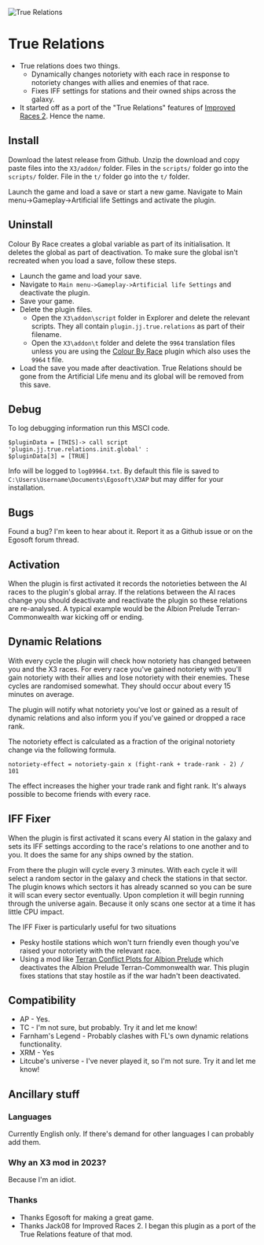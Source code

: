 ![True Relations](https://user-images.githubusercontent.com/15099626/228601102-5e6e55a9-19da-4713-9a39-cbdb95bf1179.jpg)
# True Relations

* True relations does two things.
  * Dynamically changes notoriety with each race in response to notoriety changes with allies and enemies of that race.
  * Fixes IFF settings for stations and their owned ships across the galaxy.
* It started off as a port of the "True Relations" features of [Improved Races 2](https://forum.egosoft.com/viewtopic.php?t=319529). Hence the name. 

## Install

Download the latest release from Github. Unzip the download and copy paste files into the `X3/addon/` folder. Files in the `scripts/` folder go into the `scripts/` folder. File in the `t/` folder go into the `t/` folder.

Launch the game and load a save or start a new game. Navigate to Main menu->Gameplay->Artificial life Settings and activate the plugin.

## Uninstall

Colour By Race creates a global variable as part of its initialisation. It deletes the global as part of deactivation.
To make sure the global isn't recreated when you load a save, follow these steps.

* Launch the game and load your save.
* Navigate to `Main menu->Gameplay->Artificial life Settings` and deactivate the plugin.
* Save your game.
* Delete the plugin files.
    * Open the `X3\addon\script` folder in Explorer and delete the relevant scripts. They all
      contain `plugin.jj.true.relations` as part of their filename.
    * Open the `X3\addon\t` folder and delete the `9964` translation files unless you are using the [Colour By Race](https://github.com/jamesjonesphoenix/colour-by-race) plugin which also uses the `9964` t file.
* Load the save you made after deactivation. True Relations should be gone from the Artificial Life menu and its global will be removed from this save.

## Debug

To log debugging information run this MSCI code.

    $pluginData = [THIS]-> call script 'plugin.jj.true.relations.init.global' :
    $pluginData[3] = [TRUE]

Info will be logged to `log09964.txt`. By default this file is saved to `C:\Users\Username\Documents\Egosoft\X3AP` but may differ for your installation.

## Bugs

Found a bug? I'm keen to hear about it. Report it as a Github issue or on the Egosoft forum thread.

## Activation

When the plugin is first activated it records the notorieties between the AI races to the plugin's global array. If the relations between the AI races change you should deactivate and reactivate the plugin so these relations are re-analysed. A typical example would be the Albion Prelude Terran-Commonwealth war kicking off or ending. 

## Dynamic Relations

With every cycle the plugin will check how notoriety has changed between you and the X3 races. For every race you've gained notoriety with you'll gain notoriety with their allies and lose notoriety with their enemies. These cycles are randomised somewhat. They should occur about every 15 minutes on average.

The plugin will notify what notoriety you've lost or gained as a result of dynamic relations and also inform you if you've gained or dropped a race rank.

The notoriety effect is calculated as a fraction of the original notoriety change via the following formula.
 
`notoriety-effect = notoriety-gain x (fight-rank + trade-rank - 2) / 101`
 
The effect increases the higher your trade rank and fight rank. It's always possible to become friends with every race.

## IFF Fixer

When the plugin is first activated it scans every AI station in the galaxy and sets its IFF settings according to the race's relations to one another and to you. It does the same for any ships owned by the station.

From there the plugin will cycle every 3 minutes. With each cycle it will select a random sector in the galaxy and check the stations in that sector. The plugin knows which sectors it has already scanned so you can be sure it will scan every sector eventually. Upon completion it will begin running through the universe again. Because it only scans one sector at a time it has little CPU impact.   

The IFF Fixer is particularly useful for two situations

* Pesky hostile stations which won't turn friendly even though you've raised your notoriety with the relevant race.
* Using a mod like [Terran Conflict Plots for Albion Prelude](https://forum.egosoft.com/viewtopic.php?t=324236) which deactivates the Albion Prelude Terran-Commonwealth war. This plugin fixes stations that stay hostile as if the war hadn't been deactivated.

## Compatibility

* AP - Yes.
* TC - I'm not sure, but probably. Try it and let me know!
* Farnham's Legend - Probably clashes with FL's own dynamic relations functionality. 
* XRM - Yes
* Litcube's universe - I've never played it, so I'm not sure. Try it and let me know!

## Ancillary stuff

### Languages

Currently English only. If there's demand for other languages I can probably add them.

### Why an X3 mod in 2023?

Because I'm an idiot.

### Thanks

* Thanks Egosoft for making a great game.
* Thanks Jack08 for Improved Races 2. I began this plugin as a port of the True Relations feature of that mod. 
